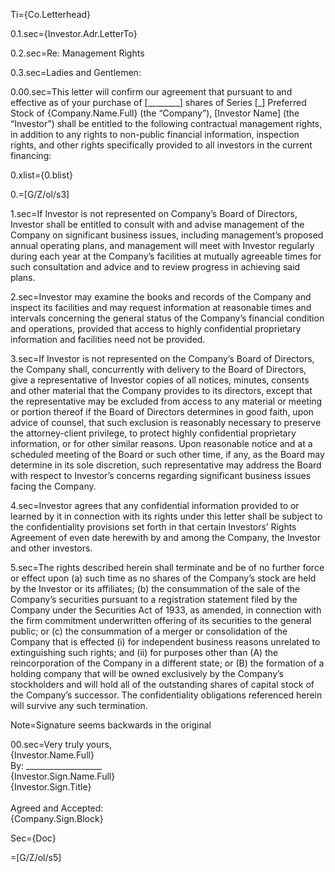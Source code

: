 Ti={Co.Letterhead}

0.1.sec={Investor.Adr.LetterTo}

0.2.sec=Re:	Management Rights

0.3.sec=Ladies and Gentlemen:

0.00.sec=This letter will confirm our agreement that pursuant to and effective as of your purchase of [________] shares of Series [_] Preferred Stock of {Company.Name.Full} (the “Company”),  [Investor Name] (the “Investor”) shall be entitled to the following contractual management rights, in addition to any rights to non-public financial information, inspection rights, and other rights specifically provided to all investors in the current financing:

0.xlist={0.blist}

0.=[G/Z/ol/s3]

1.sec=If Investor is not represented on Company’s Board of Directors, Investor shall be entitled to consult with and advise management of the Company on significant business issues, including management’s proposed annual operating plans, and management will meet with Investor regularly during each year at the Company’s facilities at mutually agreeable times for such consultation and advice and to review progress in achieving said plans.

2.sec=Investor may examine the books and records of the Company and inspect its facilities and may request information at reasonable times and intervals concerning the general status of the Company’s financial condition and operations, provided that access to highly confidential proprietary information and facilities need not be provided.

3.sec=If Investor is not represented on the Company’s Board of Directors, the Company shall, concurrently with delivery to the Board of Directors, give a representative of Investor copies of all notices, minutes, consents and other material that the Company provides to its directors, except that the representative may be excluded from access to any material or meeting or portion thereof if the Board of Directors determines in good faith, upon advice of counsel, that such exclusion is reasonably necessary to preserve the attorney-client privilege, to protect highly confidential proprietary information, or for other similar reasons.  Upon reasonable notice and at a scheduled meeting of the Board or such other time, if any, as the Board may determine in its sole discretion, such representative may address the Board with respect to Investor’s concerns regarding significant business issues facing the Company.

4.sec=Investor agrees that any confidential information provided to or learned by it in connection with its rights under this letter shall be subject to the confidentiality provisions set forth in that certain Investors’ Rights Agreement of even date herewith by and among the Company, the Investor and other investors.

5.sec=The rights described herein shall terminate and be of no further force or effect upon (a) such time as no shares of the Company’s stock are held by the Investor or its affiliates; (b) the consummation of the sale of the Company’s securities pursuant to a registration statement filed by the Company under the Securities Act of 1933, as amended, in connection with the firm commitment underwritten offering of its securities to the general public; or (c) the consummation of a merger or consolidation of the Company that is effected (i) for independent business reasons unrelated to extinguishing such rights; and (ii) for purposes other than (A) the reincorporation of the Company in a different state; or (B) the formation of a holding company that will be owned exclusively by the Company’s stockholders and will hold all of the outstanding shares of capital stock of the Company’s successor.  The confidentiality obligations referenced herein will survive any such termination.

Note=Signature seems backwards in the original

00.sec=Very truly yours,<br>{Investor.Name.Full}<br>By: ___________________<br>{Investor.Sign.Name.Full}<br>{Investor.Sign.Title}<br><br>Agreed and Accepted:<br>{Company.Sign.Block}

Sec={Doc}

=[G/Z/ol/s5]
